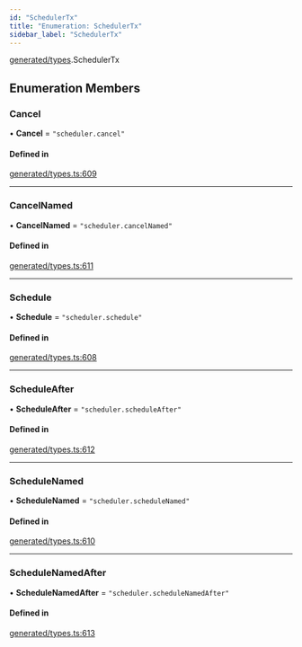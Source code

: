 ```yaml
---
id: "SchedulerTx"
title: "Enumeration: SchedulerTx"
sidebar_label: "SchedulerTx"
---
```


[generated/types](../../../../modules/Generated/Types/Types.md).SchedulerTx

## Enumeration Members

### Cancel

• **Cancel** = ``"scheduler.cancel"``

#### Defined in

[generated/types.ts:609](https://github.com/PolymeshAssociation/polymesh-sdk/blob/31fdce23/src/generated/types.ts#L609)

___

### CancelNamed

• **CancelNamed** = ``"scheduler.cancelNamed"``

#### Defined in

[generated/types.ts:611](https://github.com/PolymeshAssociation/polymesh-sdk/blob/31fdce23/src/generated/types.ts#L611)

___

### Schedule

• **Schedule** = ``"scheduler.schedule"``

#### Defined in

[generated/types.ts:608](https://github.com/PolymeshAssociation/polymesh-sdk/blob/31fdce23/src/generated/types.ts#L608)

___

### ScheduleAfter

• **ScheduleAfter** = ``"scheduler.scheduleAfter"``

#### Defined in

[generated/types.ts:612](https://github.com/PolymeshAssociation/polymesh-sdk/blob/31fdce23/src/generated/types.ts#L612)

___

### ScheduleNamed

• **ScheduleNamed** = ``"scheduler.scheduleNamed"``

#### Defined in

[generated/types.ts:610](https://github.com/PolymeshAssociation/polymesh-sdk/blob/31fdce23/src/generated/types.ts#L610)

___

### ScheduleNamedAfter

• **ScheduleNamedAfter** = ``"scheduler.scheduleNamedAfter"``

#### Defined in

[generated/types.ts:613](https://github.com/PolymeshAssociation/polymesh-sdk/blob/31fdce23/src/generated/types.ts#L613)
